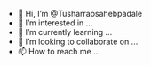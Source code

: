 - 👋 Hi, I’m @Tusharraosahebpadale
- 👀 I’m interested in ...
- 🌱 I’m currently learning ...
- 💞️ I’m looking to collaborate on ...
- 📫 How to reach me ...

<!---
Tusharraosahebpadale/Tusharraosahebpadale is a ✨ special ✨ repository because its `README.md` (this file) appears on your GitHub profile.
You can click the Preview link to take a look at your changes.
--->
